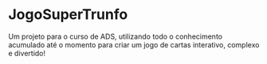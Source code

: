 # JogoSuperTrunfo
Um projeto para o curso de ADS, utilizando todo o conhecimento acumulado até o momento para criar um jogo de cartas interativo, complexo e divertido!
